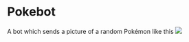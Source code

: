 # Pokebot
A bot which sends a picture of a random Pokémon like this <img src="https://raw.githubusercontent.com/PokeAPI/sprites/master/sprites/pokemon/132.png"></img>

